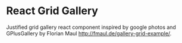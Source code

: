 # React Grid Gallery

Justified grid gallery react component inspired by google photos and GPlusGallery by Florian Maul http://fmaul.de/gallery-grid-example/.
